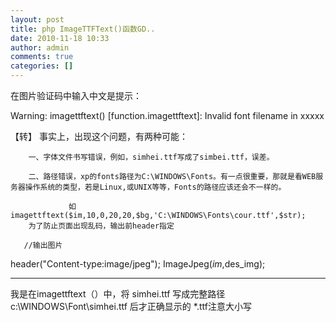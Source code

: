 ```yaml
---
layout: post
title: php ImageTTFText()函数GD.. 
date: 2010-11-18 10:33
author: admin
comments: true
categories: []
---
```


在图片验证码中输入中文是提示：

Warning: imagettftext() [function.imagettftext]: Invalid font filename in   xxxxx

【转】    事实上，出现这个问题，有两种可能：

        一、字体文件书写错误，例如，simhei.ttf写成了simbei.ttf，误差。

        二、路径错误，xp的fonts路径为C:\WINDOWS\Fonts。有一点很重要，那就是看WEB服务器操作系统的类型，若是Linux,或UNIX等等，Fonts的路径应该还会不一样的。

                 如imagettftext($im,10,0,20,20,$bg,'C:\WINDOWS\Fonts\cour.ttf',$str);
        为了防止页面出现乱码，输出前header指定

       //输出图片
header("Content-type:image/jpeg");
ImageJpeg($im,$des_img);

--------------------------------------------

我是在imagettftext（）中，将 simhei.ttf 写成完整路径 c:\WINDOWS\Font\simhei.ttf 后才正确显示的
*.ttf注意大小写
